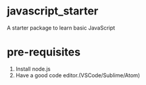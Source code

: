 # javascript_starter
A starter package to learn basic JavaScript


# pre-requisites

1. Install node.js
2. Have a good code editor.(VSCode/Sublime/Atom)

